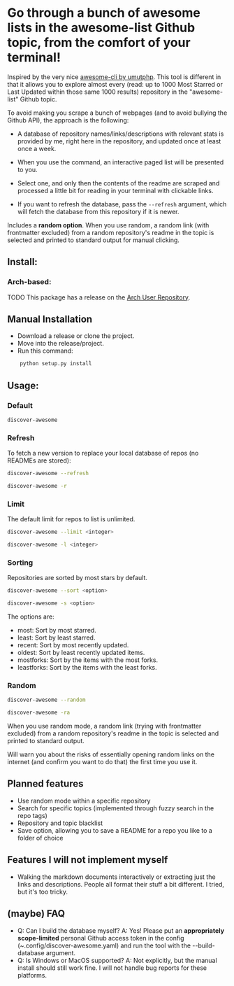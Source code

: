 # Go through a bunch of awesome lists in the awesome-list Github topic, from the comfort of your terminal!

Inspired by the very nice [awesome-cli by umutphp](https://github.com/umutphp/awesome-cli).
This tool is different in that it allows you to explore almost every (read: up to 1000 Most Starred or Last Updated within those same 1000 results) repository in the "awesome-list" Github topic.

To avoid making you scrape a bunch of webpages (and to avoid bullying the Github API), the approach is the following:

- A database of repository names/links/descriptions with relevant stats is provided by me, right here in the repository, and updated once at least once a week.

- When you use the command, an interactive paged list will be presented to you.

- Select one, and only then the contents of the readme are scraped and processed a little bit for reading in your terminal with clickable links.

- If you want to refresh the database, pass the ``--refresh`` argument, which will fetch the database from this repository if it is newer.

Includes a **random option**. When you use random, a random link (with frontmatter excluded) from a random repository's readme in the topic is selected and printed to standard output for manual clicking.


## Install:

### Arch-based:
TODO
This package has a release on the [Arch User Repository](TODO).

## Manual Installation
- Download a release or clone the project.
- Move into the release/project. 
- Run this command:

```bash
    python setup.py install
```
## Usage:

### Default

```bash
discover-awesome
```
### Refresh
To fetch a new version to replace your local database of repos (no READMEs are stored):
```bash
discover-awesome --refresh
```
```bash
discover-awesome -r
```

### Limit
The default limit for repos to list is unlimited.

```bash
discover-awesome --limit <integer>
```

```bash
discover-awesome -l <integer>
```

### Sorting
Repositories are sorted by most stars by default.

```bash
discover-awesome --sort <option>
```
```bash
discover-awesome -s <option>
```

The options are:

- most: Sort by most starred.
- least: Sort by least starred. 
- recent: Sort by most recently updated.
- oldest: Sort by least recently updated items.
- mostforks: Sort by the items with the most forks.
- leastforks: Sort by the items with the least forks.

### Random

```bash
discover-awesome --random
```

```bash
discover-awesome -ra
```
When you use random mode, a random link (trying with frontmatter excluded) from a random repository's readme in the topic is selected and printed to standard output.

Will warn you about the risks of essentially opening random links on the internet (and confirm you want to do that) the first time you use it.

## Planned features

- Use random mode within a specific repository
- Search for specific topics (implemented through fuzzy search in the repo tags)
- Repository and topic blacklist
- Save option, allowing you to save a README for a repo you like to a folder of choice

## Features I will not implement myself
- Walking the markdown documents interactively or extracting just the links and descriptions. People all format their stuff a bit different. I tried, but it's too tricky.

## (maybe) FAQ

- Q: Can I build the database myself?
    A: Yes! Please put an **appropriately scope-limited** personal Github access token in the config (~.config/discover-awesome.yaml) and run the tool with the --build-database argument. 
- Q: Is Windows or MacOS supported?
    A: Not explicitly, but the manual install should still work fine. I will not handle bug reports for these platforms.
